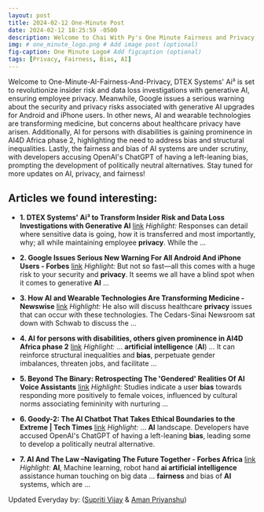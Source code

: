 ```yaml
---
layout: post
title: 2024-02-12 One-Minute Post
date: 2024-02-12 18:25:59 -0500
description: Welcome to Chai With Py's One Minute Fairness and Privacy, which aims to provide you the current happenings in the world of Fairness, Privacy, and AI.
img: # one_minute_logo.png # Add image post (optional)
fig-caption: One Minute Logo# Add figcaption (optional)
tags: [Privacy, Fairness, Bias, AI]
---
```


Welcome to One-Minute-AI-Fairness-And-Privacy, DTEX Systems' Ai³ is set to revolutionize insider risk and data loss investigations with generative AI, ensuring employee privacy. Meanwhile, Google issues a serious warning about the security and privacy risks associated with generative AI upgrades for Android and iPhone users. In other news, AI and wearable technologies are transforming medicine, but concerns about healthcare privacy have arisen. Additionally, AI for persons with disabilities is gaining prominence in AI4D Africa phase 2, highlighting the need to address bias and structural inequalities. Lastly, the fairness and bias of AI systems are under scrutiny, with developers accusing OpenAI's ChatGPT of having a left-leaning bias, prompting the development of politically neutral alternatives. Stay tuned for more updates on AI, privacy, and fairness!

## Articles we found interesting:

- **1. DTEX Systems&#39; Ai³ to Transform Insider Risk and Data Loss Investigations with Generative <b>AI</b>** [link](https://finance.yahoo.com/news/dtex-systems-ai-transform-insider-140000330.html)
_Highlight:_ Responses can detail where sensitive data is going, how it is transferred and most importantly, why; all while maintaining employee <b>privacy</b>. While the&nbsp;...

- **2. Google Issues Serious New Warning For All Android And iPhone Users - Forbes** [link](https://www.forbes.com/sites/zakdoffman/2024/02/12/google-warns-as-free-ai-upgrade-for-iphone-android-and-samsung-users/)
_Highlight:_ But not so fast—all this comes with a huge risk to your security and <b>privacy</b>. It seems we all have a blind spot when it comes to generative <b>AI</b>&nbsp;...

- **3. How <b>AI</b> and Wearable Technologies Are Transforming Medicine - Newswise** [link](https://www.newswise.com/articles/how-ai-and-wearable-technologies-are-transforming-medicine)
_Highlight:_ He also will discuss healthcare <b>privacy</b> issues that can occur with these technologies. The Cedars-Sinai Newsroom sat down with Schwab to discuss the&nbsp;...

- **4. <b>AI</b> for persons with disabilities, others given prominence in AI4D Africa phase 2** [link](https://www.myjoyonline.com/ai-for-persons-with-disabilities-others-given-prominence-in-ai4d-africa-phase-2/)
_Highlight:_ ... <b>artificial intelligence</b> (<b>AI</b>) ... It can reinforce structural inequalities and <b>bias</b>, perpetuate gender imbalances, threaten jobs, and facilitate&nbsp;...

- **5. Beyond The Binary: Retrospecting The &#39;Gendered&#39; Realities Of <b>AI</b> Voice Assistants** [link](https://feminisminindia.com/2024/02/12/beyond-the-binary-retrospecting-the-gendered-realities-of-ai-voice-assistants/)
_Highlight:_ Studies indicate a user <b>bias</b> towards responding more positively to female voices, influenced by cultural norms associating femininity with nurturing&nbsp;...

- **6. Goody-2: The <b>AI</b> Chatbot That Takes Ethical Boundaries to the Extreme | Tech Times** [link](https://www.techtimes.com/articles/301518/20240211/goody-2-ai-chatbot-takes-ethical-boundaries-extreme.htm)
_Highlight:_ ... <b>AI</b> landscape. Developers have accused OpenAI&#39;s ChatGPT of having a left-leaning <b>bias</b>, leading some to develop a politically neutral alternative.

- **7. <b>AI</b> And The Law –Navigating The Future Together - Forbes Africa** [link](https://www.forbesafrica.com/opinion/op-ed/2024/02/12/ai-and-the-law-navigating-the-future-together/)
_Highlight:_ <b>AI</b>, Machine learning, robot hand <b>ai artificial intelligence</b> assistance human touching on big data ... <b>fairness</b> and bias of <b>AI</b> systems, which are&nbsp;...


Updated Everyday by: (<a href="https://supritivijay.github.io/">Supriti Vijay</a> & <a href="https://amanpriyanshu.github.io/">Aman Priyanshu</a>)
